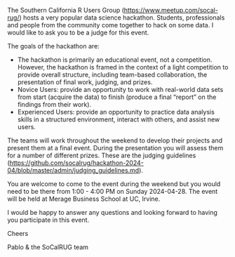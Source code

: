 The Southern California R Users Group (https://www.meetup.com/socal-rug/) hosts a very popular data science hackathon. Students, professionals and people from the community come together to hack on some data. I would like to ask you to be a judge for this event.

The goals of the hackathon are:
* The hackathon is primarily an educational event, not a competition. However, the hackathon is framed in the context of a light competition to provide overall structure, including team-based collaboration, the presentation of final work, judging, and prizes.
* Novice Users: provide an opportunity to work with real-world data sets from start (acquire the data) to finish (produce a final “report” on the findings from their work).
* Experienced Users: provide an opportunity to practice data analysis skills in a structured environment, interact with others, and assist new users.

The teams will work throughout the weekend to develop their projects and present them at a final event. During the presentation you will assess them for a number of different prizes. These are the judging guidelines (https://github.com/socalrug/hackathon-2024-04/blob/master/admin/judging_guidelines.md).

You are welcome to come to the event during the weekend but you would need to be there from 1:00 - 4:00 PM on Sunday 2024-04-28. The event will be held at Merage Business School at UC, Irvine.

I would be happy to answer any questions and looking forward to having you participate in this event.

Cheers

Pablo & the SoCalRUG team 